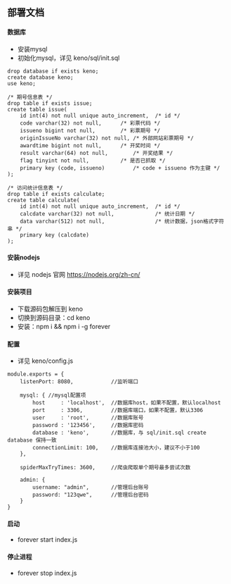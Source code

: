 ## 部署文档

#### 数据库
- 安装mysql
- 初始化mysql，详见 keno/sql/init.sql
```
drop database if exists keno;
create database keno;
use keno;

/* 期号信息表 */
drop table if exists issue;
create table issue(
    id int(4) not null unique auto_increment,  /* id */
    code varchar(32) not null,     	/* 彩票代码 */
    issueno bigint not null,       	/* 彩票期号 */
    originIssueNo varchar(32) not null,	/* 外部网站彩票期号 */
    awardtime bigint not null,  	/* 开奖时间 */
    result varchar(64) not null,     	/* 开奖结果 */
    flag tinyint not null,     		/* 是否已抓取 */
    primary key (code, issueno)         /* code + issueno 作为主键 */
);

/* 访问统计信息表 */
drop table if exists calculate;
create table calculate(
    id int(4) not null unique auto_increment,  /* id */
    calcdate varchar(32) not null,             /* 统计日期 */
    data varchar(512) not null,                /* 统计数据，json格式字符串 */
    primary key (calcdate)
);

```

#### 安装nodejs
- 详见 nodejs 官网
  https://nodejs.org/zh-cn/
  
#### 安装项目
- 下载源码包解压到 keno
- 切换到源码目录：cd keno
- 安装：npm i && npm i -g forever

#### 配置
- 详见 keno/config.js
```
module.exports = {
    listenPort: 8080,            //监听端口
	
    mysql: { //mysql配置项
        host     : 'localhost',  //数据库host，如果不配置，默认localhost
        port     : 3306,         //数据库端口，如果不配置，默认3306
        user     : 'root',       //数据库账号
        password : '123456',     //数据库密码
        database : 'keno',       //数据库，与 sql/init.sql create database 保持一致
        connectionLimit: 100,    //数据库连接池大小，建议不小于100
    },

    spiderMaxTryTimes: 3600,     //爬虫爬取单个期号最多尝试次数

    admin: {             
        username: "admin",       //管理后台账号
        password: "123qwe",      //管理后台密码
    }
}
```

#### 启动
- forever start index.js

#### 停止进程
- forever stop index.js
